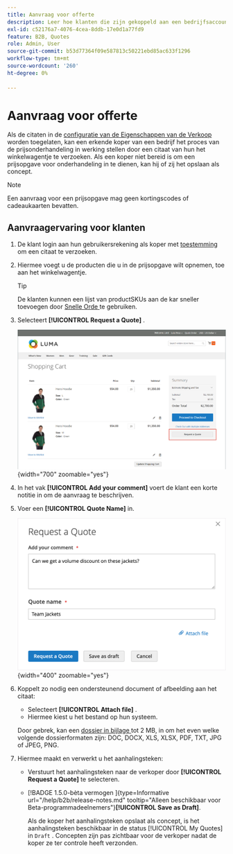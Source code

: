 ```yaml
---
title: Aanvraag voor offerte
description: Leer hoe klanten die zijn gekoppeld aan een bedrijfsaccount een aanvraag voor een prijsopgave kunnen indienen.
exl-id: c52176a7-4076-4cea-8ddb-17e0d1a77fd9
feature: B2B, Quotes
role: Admin, User
source-git-commit: b53d77364f09e587813c50221ebd85ac633f1296
workflow-type: tm+mt
source-wordcount: '260'
ht-degree: 0%

---
```


# Aanvraag voor offerte

Als de citaten in de [ configuratie van de Eigenschappen van de Verkoop ](configure-quotes.md) worden toegelaten, kan een erkende koper van een bedrijf het proces van de prijsonderhandeling in werking stellen door een citaat van hun het winkelwagentje te verzoeken. Als een koper niet bereid is om een prijsopgave voor onderhandeling in te dienen, kan hij of zij het opslaan als concept.

>[!NOTE]
>
>Een aanvraag voor een prijsopgave mag geen kortingscodes of cadeaukaarten bevatten.

## Aanvraagervaring voor klanten

1. De klant login aan hun gebruikersrekening als koper met [ toestemming ](account-company-roles-permissions.md) om een citaat te verzoeken.

1. Hiermee voegt u de producten die u in de prijsopgave wilt opnemen, toe aan het winkelwagentje.

   >[!TIP]
   > 
   >De klanten kunnen een lijst van productSKUs aan de kar sneller toevoegen door [ Snelle Orde ](quick-order.md) te gebruiken.

1. Selecteert **[!UICONTROL Request a Quote]** .

   ![ die een citaat van het het winkelwagentje verzoeken ](./assets/quote-request-from-cart.png){width="700" zoomable="yes"}

1. In het vak **[!UICONTROL Add your comment]** voert de klant een korte notitie in om de aanvraag te beschrijven.

1. Voer een **[!UICONTROL Quote Name]** in.

   ![ het ingaan van de citaatcommentaren en naam ](./assets/quote-request-from-cart-name-comments.png){width="400" zoomable="yes"}

1. Koppelt zo nodig een ondersteunend document of afbeelding aan het citaat:

   - Selecteert **[!UICONTROL Attach file]** .
   - Hiermee kiest u het bestand op hun systeem.

   Door gebrek, kan een [ dossier in bijlage ](configure-quotes.md) tot 2 MB, in om het even welke volgende dossierformaten zijn: DOC, DOCX, XLS, XLSX, PDF, TXT, JPG of JPEG, PNG.

1. Hiermee maakt en verwerkt u het aanhalingsteken:

   - Verstuurt het aanhalingsteken naar de verkoper door **[!UICONTROL Request a Quote]** te selecteren.
   - [!BADGE  1.5.0-bèta vermogen ]{type=Informative url="/help/b2b/release-notes.md" tooltip="Alleen beschikbaar voor Beta-programmadeelnemers"}**[!UICONTROL Save as Draft]**.

     Als de koper het aanhalingsteken opslaat als concept, is het aanhalingsteken beschikbaar in de status [!UICONTROL My Quotes] in `Draft` . Concepten zijn pas zichtbaar voor de verkoper nadat de koper ze ter controle heeft verzonden.
